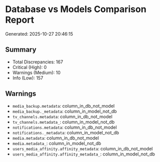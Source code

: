 # Database vs Models Comparison Report
Generated: 2025-10-27 20:46:15

## Summary
- Total Discrepancies: 167
- Critical (High): 0
- Warnings (Medium): 10
- Info (Low): 157

## Warnings

- `media_backup.metadata`: column_in_db_not_model
- `media_backup._metadata`: column_in_model_not_db
- `tv_channels.metadata`: column_in_db_not_model
- `tv_channels.metadata_`: column_in_model_not_db
- `notifications.metadata`: column_in_db_not_model
- `notifications._metadata`: column_in_model_not_db
- `media.metadata`: column_in_db_not_model
- `media.metadata_`: column_in_model_not_db
- `users_media_affinity.affinity_metadata`: column_in_db_not_model
- `users_media_affinity.affinity_metadata_`: column_in_model_not_db
